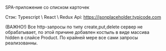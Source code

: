 SPA-приложение со списком карточек

Стэк: Typescript \ React \ Redux
Api: https://jsonplaceholder.typicode.com

(ВАЖНО!) Все http-запросы по типу create,put,delete сервер не обрабатывает, по этой причине добавлен костыль в виде массива hidden в слайсе Product. По крайней мере все сами запросы реализованны.